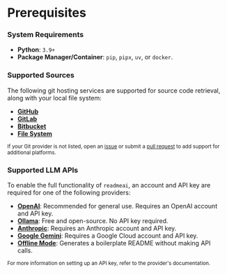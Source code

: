 # Prerequisites

### System Requirements

- **Python**: `3.9+`
- **Package Manager/Container**: `pip`, `pipx`, `uv`, or `docker`.

### Supported Sources

The following git hosting services are supported for source code retrieval, along with your local file system:

- [**GitHub**](https://github.com/)
- [**GitLab**](https://gitlab.com/)
- [**Bitbucket**](https://bitbucket.org/)
- [**File System**](https://en.wikipedia.org/wiki/File_system)

<sub>If your Git provider is not listed, open an [issue](https://github.com/eli64s/readme-ai/issues) or submit a [pull request](https://github.com/eli64s/readme-ai/pulls) to add support for additional platforms.</sub>

### Supported LLM APIs

To enable the full functionality of `readmeai`, an account and API key are required for one of the following providers:

- [**OpenAI**](https://platform.openai.com/docs/quickstart/account-setup): Recommended for general use. Requires an OpenAI account and API key.
- [**Ollama**](https://github.com/ollama/ollama): Free and open-source. No API key required.
- [**Anthropic**](https://www.anthropic.com/): Requires an Anthropic account and API key.
- [**Google Gemini**](https://ai.google.dev/tutorials/python_quickstart): Requires a Google Cloud account and API key.
- [**Offline Mode**](https://github.com/eli64s/readme-ai/blob/main/examples/readme-offline.md): Generates a boilerplate README without making API calls.

<sub>For more information on setting up an API key, refer to the provider's documentation.</sub>
